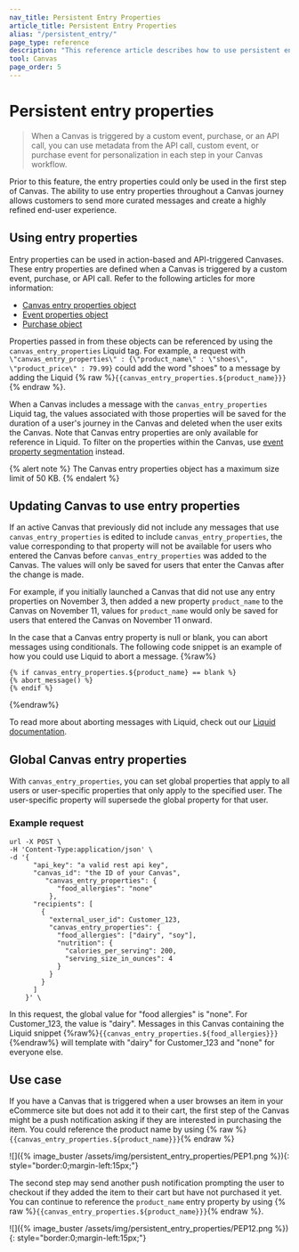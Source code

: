 ```yaml
---
nav_title: Persistent Entry Properties
article_title: Persistent Entry Properties
alias: "/persistent_entry/"
page_type: reference
description: "This reference article describes how to use persistent entry properties in your Canvas to send more curated messages, and create a highly refined end-user experience."
tool: Canvas
page_order: 5
---
```


# Persistent entry properties

> When a Canvas is triggered by a custom event, purchase, or an API call, you can use metadata from the API call, custom event, or purchase event for personalization in each step in your Canvas workflow. 

Prior to this feature, the entry properties could only be used in the first step of Canvas. The ability to use entry properties throughout a Canvas journey allows customers to send more curated messages and create a highly refined end-user experience.

## Using entry properties

Entry properties can be used in action-based and API-triggered Canvases. These entry properties are defined when a Canvas is triggered by a custom event, purchase, or API call. Refer to the following articles for more information:

- [Canvas entry properties object]({{site.baseurl}}/api/objects_filters/canvas_entry_properties_object/)
- [Event properties object]({{site.baseurl}}/api/objects_filters/event_object/)
- [Purchase object]({{site.baseurl}}/api/objects_filters/purchase_object/#purchase-product_id)

Properties passed in from these objects can be referenced by using the `canvas_entry_properties` Liquid tag. For example, a request with `\"canvas_entry_properties\" : {\"product_name\" : \"shoes\", \"product_price\" : 79.99}` could add the word "shoes" to a message by adding the Liquid {% raw %}`{{canvas_entry_properties.${product_name}}}`{% endraw %}.

When a Canvas includes a message with the `canvas_entry_properties` Liquid tag, the values associated with those properties will be saved for the duration of a user's journey in the Canvas and deleted when the user exits the Canvas. Note that Canvas entry properties are only available for reference in Liquid. To filter on the properties within the Canvas, use [event property segmentation]({{site.baseurl}}/user_guide/data/custom_data/custom_events/nested_objects/) instead.

{% alert note %}
The Canvas entry properties object has a maximum size limit of 50 KB.
{% endalert %}

## Updating Canvas to use entry properties

If an active Canvas that previously did not include any messages that use `canvas_entry_properties` is edited to include `canvas_entry_properties`, the value corresponding to that property will not be available for users who entered the Canvas before `canvas_entry_properties` was added to the Canvas. The values will only be saved for users that enter the Canvas after the change is made.

For example, if you initially launched a Canvas that did not use any entry properties on November 3, then added a new property `product_name` to the Canvas on November 11, values for `product_name` would only be saved for users that entered the Canvas on November 11 onward.

In the case that a Canvas entry property is null or blank, you can abort messages using conditionals. The following code snippet is an example of how you could use Liquid to abort a message.
{%raw%}
```
{% if canvas_entry_properties.${product_name} == blank %}
{% abort_message() %}
{% endif %}
```
{%endraw%}

To read more about aborting messages with Liquid, check out our [Liquid documentation]({{site.baseurl}}/user_guide/personalization_and_dynamic_content/liquid/aborting_messages/#aborting-messages).

## Global Canvas entry properties

With `canvas_entry_properties`, you can set global properties that apply to all users or user-specific properties that only apply to the specified user. The user-specific property will supersede the global property for that user.

### Example request

```
url -X POST \
-H 'Content-Type:application/json' \
-d '{
      "api_key": "a valid rest api key",
      "canvas_id": "the ID of your Canvas",
         "canvas_entry_properties": {
            "food_allergies": "none"
          },
      "recipients": [
        {
          "external_user_id": Customer_123,
          "canvas_entry_properties": {
            "food_allergies": ["dairy", "soy"],
            "nutrition": {
              "calories_per_serving": 200,
              "serving_size_in_ounces": 4
            }
          }
        }
      ]
    }' \
```
 
In this request, the global value for "food allergies" is "none". For Customer_123, the value is "dairy". Messages in this Canvas containing the Liquid snippet {%raw%}`{{canvas_entry_properties.${food_allergies}}}`{%endraw%} will template with "dairy" for Customer_123 and "none" for everyone else. 

## Use case

If you have a Canvas that is triggered when a user browses an item in your eCommerce site but does not add it to their cart, the first step of the Canvas might be a push notification asking if they are interested in purchasing the item. You could reference the product name by using {% raw %}`{{canvas_entry_properties.${product_name}}}`{% endraw %}

![]({% image_buster /assets/img/persistent_entry_properties/PEP1.png %}){: style="border:0;margin-left:15px;"}

The second step may send another push notification prompting the user to checkout if they added the item to their cart but have not purchased it yet. You can continue to reference the `product_name` entry property by using {% raw %}`{{canvas_entry_properties.${product_name}}}`{% endraw %}.

![]({% image_buster /assets/img/persistent_entry_properties/PEP12.png %}){: style="border:0;margin-left:15px;"}

